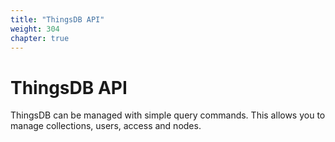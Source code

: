 ```yaml
---
title: "ThingsDB API"
weight: 304
chapter: true
---
```


# ThingsDB API

ThingsDB can be managed with simple query commands. This allows you to manage
collections, users, access and nodes.
